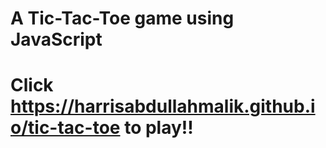 # A Tic-Tac-Toe game using JavaScript
# Click https://harrisabdullahmalik.github.io/tic-tac-toe to play!!
